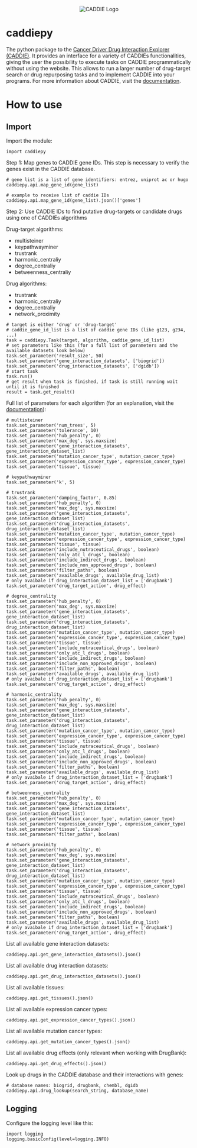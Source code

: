 <p align="center">
  <img alt="CADDIE Logo" src="https://github.com/Maiykol/caddiepy/blob/main/caddie_logo.png?raw=true" />
</p>


# caddiepy

The python package to the <a href="https://exbio.wzw.tum.de/caddie/" target="_blank">Cancer Driver Drug Interaction Explorer (CADDIE)</a>. It  provides an interface for a variety of CADDIEs functionalities, giving the user the possibility to execute tasks on CADDIE programmatically without using the website. This allows to run a larger number of drug-target search or drug repurposing tasks and to implement CADDIE into your programs. For more information about CADDIE, visit the <a href="https://exbio.wzw.tum.de/caddie/documentation" target="_blank">documentation</a>.


# How to use

## Import
Import the module:
```
import caddiepy
```

Step 1: Map genes to CADDIE gene IDs. This step is necessary to verify the genes exist in the CADDIE database.
```
# gene list is a list of gene identifiers: entrez, uniprot ac or hugo
caddiepy.api.map_gene_id(gene_list)

# example to receive list of caddie IDs
caddiepy.api.map_gene_id(gene_list).json()['genes']
```

Step 2: Use CADDIE IDs to find putative drug-targets or candidate drugs using one of CADDIEs algorithms

Drug-target algorithms: 
- multisteiner
- keypathwayminer
- trustrank
- harmonic_centraliy
- degree_centraliy
- betweenness_centraliy

Drug algorithms:
- trustrank
- harmonic_centraliy
- degree_centraliy
- network_proximity

```
# target is either 'drug' or 'drug-target'
# caddie_gene_id_list is a list of caddie gene IDs (like g123, g234, ...)
task = caddiepy.Task(target, algorithm, caddie_gene_id_list)
# set parameters like this (for a full list of parameters and the available datasets look below)
task.set_parameter('result_size', 50)
task.set_parameter('gene_interaction_datasets', ['biogrid'])
task.set_parameter('drug_interaction_datasets', ['dgidb'])
# start task
task.run()
# get result when task is finished, if task is still running wait until it is finished
result = task.get_result()
```

Full list of parameters for each algorithm (for an explanation, visit the <a href="https://exbio.wzw.tum.de/caddie/documentation" target="_blank">documentation</a>):

```
# multisteiner
task.set_parameter('num_trees', 5)
task.set_parameter('tolerance', 10)
task.set_parameter('hub_penalty', 0)
task.set_parameter('max_deg', sys.maxsize)
task.set_parameter('gene_interaction_datasets', gene_interaction_dataset_list)
task.set_parameter('mutation_cancer_type', mutation_cancer_type)
task.set_parameter('expression_cancer_type', expression_cancer_type)
task.set_parameter('tissue', tissue)

# keypathwayminer
task.set_parameter('k', 5)

# trustrank
task.set_parameter('damping_factor', 0.85)
task.set_parameter('hub_penalty', 0)
task.set_parameter('max_deg', sys.maxsize)
task.set_parameter('gene_interaction_datasets', gene_interaction_dataset_list)
task.set_parameter('drug_interaction_datasets', drug_interaction_dataset_list)
task.set_parameter('mutation_cancer_type', mutation_cancer_type)
task.set_parameter('expression_cancer_type', expression_cancer_type)
task.set_parameter('tissue', tissue)
task.set_parameter('include_nutraceutical_drugs', boolean)
task.set_parameter('only_atc_l_drugs', boolean)
task.set_parameter('include_indirect_drugs', boolean)
task.set_parameter('include_non_approved_drugs', boolean)
task.set_parameter('filter_paths', boolean)
task.set_parameter('available_drugs', available_drug_list)
# only avaibale if drug_interaction_dataset_list = ['drugbank']
task.set_parameter('drug_target_action', drug_effect)

# degree_centrality
task.set_parameter('hub_penalty', 0)
task.set_parameter('max_deg', sys.maxsize)
task.set_parameter('gene_interaction_datasets', gene_interaction_dataset_list)
task.set_parameter('drug_interaction_datasets', drug_interaction_dataset_list)
task.set_parameter('mutation_cancer_type', mutation_cancer_type)
task.set_parameter('expression_cancer_type', expression_cancer_type)
task.set_parameter('tissue', tissue)
task.set_parameter('include_nutraceutical_drugs', boolean)
task.set_parameter('only_atc_l_drugs', boolean)
task.set_parameter('include_indirect_drugs', boolean)
task.set_parameter('include_non_approved_drugs', boolean)
task.set_parameter('filter_paths', boolean)
task.set_parameter('available_drugs', available_drug_list)
# only avaibale if drug_interaction_dataset_list = ['drugbank']
task.set_parameter('drug_target_action', drug_effect)

# harmonic_centrality
task.set_parameter('hub_penalty', 0)
task.set_parameter('max_deg', sys.maxsize)
task.set_parameter('gene_interaction_datasets', gene_interaction_dataset_list)
task.set_parameter('drug_interaction_datasets', drug_interaction_dataset_list)
task.set_parameter('mutation_cancer_type', mutation_cancer_type)
task.set_parameter('expression_cancer_type', expression_cancer_type)
task.set_parameter('tissue', tissue)
task.set_parameter('include_nutraceutical_drugs', boolean)
task.set_parameter('only_atc_l_drugs', boolean)
task.set_parameter('include_indirect_drugs', boolean)
task.set_parameter('include_non_approved_drugs', boolean)
task.set_parameter('filter_paths', boolean)
task.set_parameter('available_drugs', available_drug_list)
# only avaibale if drug_interaction_dataset_list = ['drugbank']
task.set_parameter('drug_target_action', drug_effect)

# betweenness_centrality
task.set_parameter('hub_penalty', 0)
task.set_parameter('max_deg', sys.maxsize)
task.set_parameter('gene_interaction_datasets', gene_interaction_dataset_list)
task.set_parameter('mutation_cancer_type', mutation_cancer_type)
task.set_parameter('expression_cancer_type', expression_cancer_type)
task.set_parameter('tissue', tissue)
task.set_parameter('filter_paths', boolean)

# network_proximity
task.set_parameter('hub_penalty', 0)
task.set_parameter('max_deg', sys.maxsize)
task.set_parameter('gene_interaction_datasets', gene_interaction_dataset_list)
task.set_parameter('drug_interaction_datasets', drug_interaction_dataset_list)
task.set_parameter('mutation_cancer_type', mutation_cancer_type)
task.set_parameter('expression_cancer_type', expression_cancer_type)
task.set_parameter('tissue', tissue)
task.set_parameter('include_nutraceutical_drugs', boolean)
task.set_parameter('only_atc_l_drugs', boolean)
task.set_parameter('include_indirect_drugs', boolean)
task.set_parameter('include_non_approved_drugs', boolean)
task.set_parameter('filter_paths', boolean)
task.set_parameter('available_drugs', available_drug_list)
# only avaibale if drug_interaction_dataset_list = ['drugbank']
task.set_parameter('drug_target_action', drug_effect)
```

List all available gene interaction datasets:
```
caddiepy.api.get_gene_interaction_datasets().json()
```

List all available drug interaction datasets:
```
caddiepy.api.get_drug_interaction_datasets().json()
```

List all available tissues:
```
caddiepy.api.get_tissues().json()
```

List all available expression cancer types:
```
caddiepy.api.get_expression_cancer_types().json()
```

List all available mutation cancer types:
```
caddiepy.api.get_mutation_cancer_types().json()
```

List all available drug effects (only relevant when working with DrugBank):
```
caddiepy.api.get_drug_effects().json()
```

Look up drugs in the CADDIE database and their interactions with genes:
```
# database names: biogrid, drugbank, chembl, dgidb
caddiepy.api.drug_lookup(search_string, database_name)
```



## Logging
Configure the logging level like this:
```
import logging
logging.basicConfig(level=logging.INFO)
```